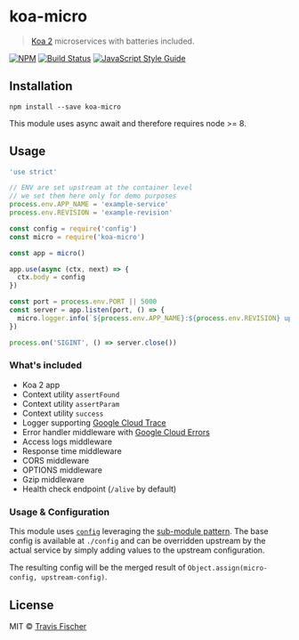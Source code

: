 # koa-micro

> [Koa 2](http://koajs.com/) microservices with batteries included.

[![NPM](https://img.shields.io/npm/v/koa-micro.svg)](https://www.npmjs.com/package/koa-micro) [![Build Status](https://travis-ci.com/transitive-bullshit/koa-micro.svg?branch=master)](https://travis-ci.com/transitive-bullshit/koa-micro) [![JavaScript Style Guide](https://img.shields.io/badge/code_style-standard-brightgreen.svg)](https://standardjs.com)

## Installation

```
npm install --save koa-micro
```

This module uses async await and therefore requires node >= 8.

## Usage

```js
'use strict'

// ENV are set upstream at the container level
// we set them here only for demo purposes
process.env.APP_NAME = 'example-service'
process.env.REVISION = 'example-revision'

const config = require('config')
const micro = require('koa-micro')

const app = micro()

app.use(async (ctx, next) => {
  ctx.body = config
})

const port = process.env.PORT || 5000
const server = app.listen(port, () => {
  micro.logger.info(`${process.env.APP_NAME}:${process.env.REVISION} up @ http://localhost:${port}`)
})

process.on('SIGINT', () => server.close())
```

### What's included

  * Koa 2 app
  * Context utility `assertFound`
  * Context utility `assertParam`
  * Context utility `success`
  * Logger supporting [Google Cloud Trace](https://cloud.google.com/trace/)
  * Error handler middleware with [Google Cloud Errors](https://cloud.google.com/error-reporting/)
  * Access logs middleware
  * Response time middleware
  * CORS middleware
  * OPTIONS middleware
  * Gzip middleware
  * Health check endpoint (`/alive` by default)

### Usage & Configuration

This module uses [`config`](https://github.com/lorenwest/node-config) leveraging the [sub-module pattern](https://github.com/lorenwest/node-config/wiki/Sub-Module-Configuration). The base config is available at `./config` and can be overridden upstream by the actual service by simply adding values to the upstream configuration.

The resulting config will be the merged result of `Object.assign(micro-config, upstream-config)`.

## License

MIT © [Travis Fischer](https://github.com/transitive-bullshit)
